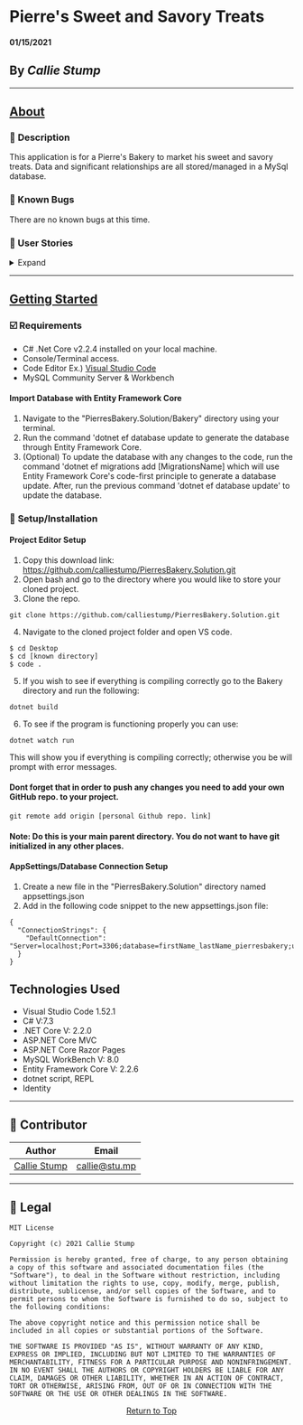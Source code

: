 # Pierre's Sweet and Savory Treats

#### **01/15/2021**

## By _Callie Stump_
---
## <u>**About** </u>
### 🚩 **Description**
This application is for a Pierre's Bakery to market his sweet and savory treats. Data and significant relationships are all stored/managed in a MySql database. 

### 🐛 Known Bugs
There are no known bugs at this time.

### **📖 User Stories**
<details>
<summary>Expand</summary>

* As the user, I need to be able to see a list of all flavors, and I need to be able to see a list of all treats.
* As the user, I need to be able to select a flavor, see it's details, and see a list of all of the treats that flavor is assigned to. I also need to be able to select a treat, see it's details, and see a list of all flavors it's assigned to as well.
* As the user, I need to add new flavors to our system when they are added. I also need to add new treats to our system when they are added to Pierre's menu.
* As a logged-in user, I need to be able to add, edit, or remove treats that a specific flavor is assigned to. I also need to be able to modify this relationship from the other side, and add or remove flavors from a specific treat.
* I should be able to navigate to a splash page that lists all flavors and treats. Users should be able to click on an individual flavor or treat to see all the flavors/treats that belong to it.
</details>
<hr>

## <u>**Getting Started**</u>
### **☑️ Requirements**
* C# .Net Core v2.2.4 installed on your local machine.
* Console/Terminal access.
* Code Editor 
Ex.) [Visual Studio Code](https://code.visualstudio.com/)
* MySQL Community Server & Workbench

#### **Import Database with Entity Framework Core**
1. Navigate to the "PierresBakery.Solution/Bakery" directory using your terminal.
2. Run the command 'dotnet ef database update to generate the database through Entity Framework Core.
3. (Optional) To update the database with any changes to the code, run the command 'dotnet ef migrations add [MigrationsName] which will use Entity Framework Core's code-first principle to generate a database update. After, run the previous command 'dotnet ef database update' to update the database.

### 🔧 **Setup/Installation**
#### **Project Editor Setup**
1. Copy this download link: https://github.com/calliestump/PierresBakery.Solution.git
2. Open bash and go to the directory where you would like to store your cloned project.
3. Clone the repo.
```
git clone https://github.com/calliestump/PierresBakery.Solution.git
```
4. Navigate to the cloned project folder and open VS code.
```
$ cd Desktop
$ cd [known directory]
$ code .
```
5. If you wish to see if everything is compiling correctly go to the Bakery directory and run the following:
```
dotnet build
```
6. To see if the program is functioning properly you can use:
```
dotnet watch run
```
This will show you if everything is compiling correctly; otherwise you be will prompt with error messages.

#### **Dont forget that in order to push any changes you need to add your own GitHub repo. to your project.**
```
git remote add origin [personal Github repo. link]
```
#### **Note**: Do this is your main parent directory. You do not want to have git initialized in any other places.

#### **AppSettings/Database Connection Setup**
1. Create a new file in the "PierresBakery.Solution" directory named appsettings.json
2. Add in the following code snippet to the new appsettings.json file:
```
{
  "ConnectionStrings": {
    "DefaultConnection": "Server=localhost;Port=3306;database=firstName_lastName_pierresbakery;uid=root;pwd=YourPassword;"
  }
}
```
## **Technologies Used**
* Visual Studio Code 1.52.1
* C# V:7.3
* .NET Core V: 2.2.0
* ASP.NET Core MVC
* ASP.NET Core Razor Pages
* MySQL WorkBench V: 8.0
* Entity Framework Core V: 2.2.6
* dotnet script, REPL
* Identity 

------------------------------
## 👤 Contributor

| Author | Email |
|--------|:-----:|
| [Callie Stump](https://www.linkedin.com/in/callie-stump/) | [callie@stu.mp](mailto:callie@stu.mp) |
------------------------------

## 📝 Legal
```
MIT License

Copyright (c) 2021 Callie Stump

Permission is hereby granted, free of charge, to any person obtaining a copy of this software and associated documentation files (the "Software"), to deal in the Software without restriction, including without limitation the rights to use, copy, modify, merge, publish, distribute, sublicense, and/or sell copies of the Software, and to permit persons to whom the Software is furnished to do so, subject to the following conditions:

The above copyright notice and this permission notice shall be included in all copies or substantial portions of the Software.

THE SOFTWARE IS PROVIDED "AS IS", WITHOUT WARRANTY OF ANY KIND, EXPRESS OR IMPLIED, INCLUDING BUT NOT LIMITED TO THE WARRANTIES OF MERCHANTABILITY, FITNESS FOR A PARTICULAR PURPOSE AND NONINFRINGEMENT. IN NO EVENT SHALL THE AUTHORS OR COPYRIGHT HOLDERS BE LIABLE FOR ANY CLAIM, DAMAGES OR OTHER LIABILITY, WHETHER IN AN ACTION OF CONTRACT, TORT OR OTHERWISE, ARISING FROM, OUT OF OR IN CONNECTION WITH THE SOFTWARE OR THE USE OR OTHER DEALINGS IN THE SOFTWARE.
```
<center><a href="#">Return to Top</a></center>
